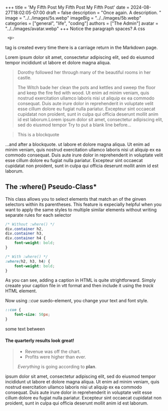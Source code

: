 +++
title = 'My Fifth Post My Fifth Post My Fifth Post'
date = 2024-08-27T18:02:05-07:00
draft = false
description = "Once again. A description. "
image = "../../images/5s.webp"
imageBig = "../../images/5b.webp"
categories = ["general", "life", "coding"]
authors = ["The Admin"]
avatar = "../../images/avatar.webp" 
+++
Notice the paragraph spaces?   A css
```css
 <p>
```
 tag is created every time there is a carriage return in the Markdown page.

Lorem ipsum dolor sit amet, consectetur adipiscing elit, sed do eiusmod tempor incididunt ut labore et dolore magna aliqua.
> Dorothy followed her through many of the beautiful rooms in her castle.
>
> The Witch bade her clean the pots and kettles and sweep the floor and keep the fire fed with wood.
Ut enim ad minim veniam, quis nostrud exercitation ullamco laboris nisi ut aliquip ex ea commodo consequat. Duis aute irure dolor in reprehenderit in voluptate velit esse cillum dolore eu fugiat nulla pariatur. Excepteur sint occaecat cupidatat non proident, sunt in culpa qui officia deserunt mollit anim id est laborum.Lorem ipsum dolor sit amet, consectetur adipiscing elit, sed do eiusmod tempor Try to put a blank line before...

> This is a blockquote

...and after a blockquote. ut labore et dolore magna aliqua. Ut enim ad minim veniam, quis nostrud exercitation ullamco laboris nisi ut aliquip ex ea commodo consequat. Duis aute irure dolor in reprehenderit in voluptate velit esse cillum dolore eu fugiat nulla pariatur. Excepteur sint occaecat cupidatat non proident, sunt in culpa qui officia deserunt mollit anim id est laborum.

## The :where() Pseudo-Class*

This class allows you to select elements that match an of the ginven selectors within its parentheses. This feature is expecially helpful when you want to apply the same styles to multiple similar elements without writing separate rules for each selector 
```css
/* Without :where() */
div.container h2,
div.container h3,
div.container h4 {
    font-weight: bold;
}

/* With :where() */
:where(h2, h3, h4) {
    font-weight: bold;
}
```

As you can see, adding a caption in HTML is quite strightforward.  Simply creaate your caption file in vtt format and then include it using the *track* HTML element.

Now using *::cue* suedo-element, you change your text and font style.

```css
::cue {
    font-size: 50px;
}
```
some text between 


#### The quarterly results look great!
>
> - Revenue was off the chart.
> - Profits were higher than ever.
>
>  *Everything* is going according to **plan**.

 ipsum dolor sit amet, consectetur adipiscing elit, sed do eiusmod tempor incididunt ut labore et dolore magna aliqua. Ut enim ad minim veniam, quis nostrud exercitation ullamco laboris nisi ut aliquip ex ea commodo consequat. Duis aute irure dolor in reprehenderit in voluptate velit esse cillum dolore eu fugiat nulla pariatur. Excepteur sint occaecat cupidatat non proident, sunt in culpa qui officia deserunt mollit anim id est laborum.

